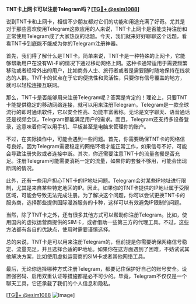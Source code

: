 **TNT卡上网卡可以注册Telegram吗？[[TG💪+ @esim1088](https://t.me/s/esim1088)]**

说到TNT卡和上网卡，相信不少朋友都对它们的功能和用途充满了好奇。尤其是对于那些喜欢使用Telegram这款应用的人来说，TNT卡上网卡是否能支持注册和正常使用Telegram成了大家热议的话题。今天，我们就来好好聊聊这个话题，看看TNT卡到底能不能成为你的Telegram注册神器。

首先，我们得了解什么是TNT卡。简单来说，TNT卡是一种特殊的上网卡，它能够帮助用户在没有Wi-Fi的情况下通过移动网络上网。这种卡通常适用于需要频繁移动或者经常外出的用户，比如商务人士、旅行者或者是需要随时随地保持在线状态的人群。TNT卡的优点在于它的便携性和灵活性，只要你有信号覆盖的地方，就可以轻松连接互联网。

那么，TNT卡是否能够用来注册Telegram呢？答案是肯定的！理论上，只要TNT卡能提供稳定的移动网络连接，就可以用来注册Telegram。Telegram是一款全球流行的即时通讯软件，它以安全性高、功能丰富著称。无论是文字聊天、语音通话还是视频会议，Telegram都能满足用户的需求。而且，Telegram还支持多设备登录，这意味着你可以用手机、平板甚至是电脑来管理你的账户。

不过，在实际操作中，可能会遇到一些问题。首先，你需要确保TNT卡的网络信号良好。因为Telegram需要稳定的网络环境才能正常工作，如果信号不好，可能会导致注册失败或者连接中断。其次，你还需要注意TNT卡的流量套餐是否充足。注册Telegram可能需要消耗一定的流量，如果你的套餐不够用，可能会出现断网的情况。

此外，还有一些用户担心TNT卡的IP地址问题。Telegram会对某些IP地址进行限制，尤其是来自某些特定地区的IP。因此，如果你的TNT卡提供的IP地址属于受限区域，可能会导致无法完成注册。为了解决这个问题，你可以尝试更换TNT卡的服务商，选择那些提供国际漫游服务的卡种，这样可以有效避免IP限制的问题。

当然，除了TNT卡之外，还有很多其他方式可以帮助你注册Telegram。比如，使用国内的虚拟运营商提供的SIM卡，或者借助一些第三方的代理工具。不过，这些方法都有各自的优缺点，使用时需要谨慎选择。

总的来说，TNT卡是可以用来注册Telegram的，但前提是你需要确保网络信号稳定、流量充足，并且选择合适的IP地址。如果你在这方面遇到了困难，不妨试试其他解决方案，比如使用虚拟运营商的SIM卡或者其他网络工具。

最后，无论你选择哪种方式注册Telegram，都要记住保护好自己的账号安全。设置强密码、启用双重认证等措施都是必不可少的。毕竟，Telegram不仅仅是一个聊天工具，它还承载了我们的个人信息和隐私。

[[TG💪+ @esim1088](https://t.me/s/esim1088) ![Image](https://i.postimg.cc/4NQfJmqS/Snipaste-2025-05-13-00-14-12.png)]